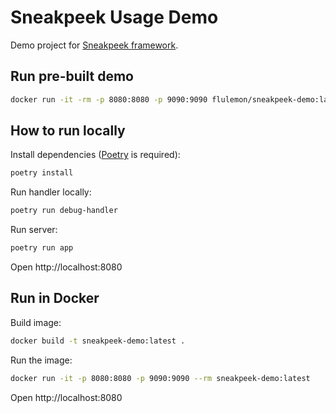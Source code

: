 # Sneakpeek Usage Demo

Demo project for [Sneakpeek framework](https://github.com/flulemon/sneakpeek).

## Run pre-built demo

```bash
docker run -it -rm -p 8080:8080 -p 9090:9090 flulemon/sneakpeek-demo:latest
```

## How to run locally

Install dependencies ([Poetry](https://python-poetry.org/) is required):

```bash
poetry install
```

Run handler locally:

```bash
poetry run debug-handler
```

Run server:

```bash
poetry run app
```

Open http://localhost:8080

## Run in Docker

Build image:

```bash
docker build -t sneakpeek-demo:latest .
```

Run the image:

```bash
docker run -it -p 8080:8080 -p 9090:9090 --rm sneakpeek-demo:latest
```

Open http://localhost:8080
